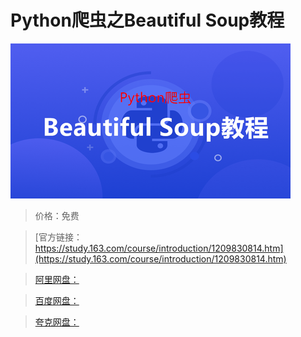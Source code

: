 # Python爬虫之Beautiful Soup教程

![img](../../../assets/study163/free/4686c2c28d284dcf885dd754fb4cf95e.png)

> 价格：免费

> [官方链接：https://study.163.com/course/introduction/1209830814.htm](https://study.163.com/course/introduction/1209830814.htm)

> [阿里网盘：]()

> [百度网盘：]()

> [夸克网盘：]()
